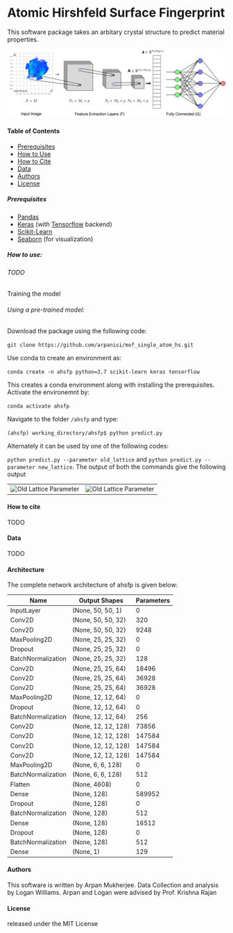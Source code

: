 # Atomic Hirshfeld Surface Fingerprint

This software package takes an arbitary crystal structure to predict material properties.

![Architecture](figs/architecture.png)

#### Table of Contents

- [Prerequisites](#prerequisites)
- [How to Use](#how-to-use)
- [How to Cite](#how-to-cite)
- [Data](#data)
- [Authors](#authors)
- [License](#license)

##### Prerequisites

- [Pandas](#https://pandas.pydata.org/)
- [Keras](#https://keras.io/) (with [Tensorflow](#https://www.tensorflow.org/) backend)
- [Scikit-Learn](https://scikit-learn.org/stable/)
- [Seaborn](https://seaborn.pydata.org/) (for visualization)


##### How to use:

###### TODO

Training the model

###### Using a pre-trained model:

Download the package using the following code:

`git clone https://github.com/arpanisi/mof_single_atom_hs.git`

Use conda to create an environment as:

`conda create -n ahsfp python=3.7 scikit-learn keras tensorflow`

This creates a conda environment along with installing the prerequisites. Activate the environemnt by:

`conda activate ahsfp`

Navigate to the folder `/ahsfp` and type:

`(ahsfp) working_directory/ahsfp$ python predict.py`

Alternately it can be used by one of the following codes:

`python predict.py --parameter old_lattice` and
`python predict.py --parameter new_lattice`. The output of both the commands give the following output

<table align="center">
<td align="center">
<img src="https://github.com/arpanisi/ahsfp/blob/master/figs/old_lattice.png" alt="Old Lattice Parameter" width="450px" />
</td>
<td align="center">
<img src="https://github.com/arpanisi/ahsfp/blob/master/figs/new_lattice.png" alt="Old Lattice Parameter" width="450px" />
</td>
</table>


#### How to cite

TODO

#### Data

TODO

#### Architecture

The complete network architecture of ahsfp is given below:

| Name               | Output Shapes       | Parameters |
|--------------------|---------------------|------------|
| InputLayer         | (None, 50, 50, 1)   | 0          |
| Conv2D             | (None, 50, 50, 32)  | 320        |
| Conv2D             | (None, 50, 50, 32)  | 9248       |
| MaxPooling2D       | (None, 25, 25, 32)  | 0          |
| Dropout            | (None, 25, 25, 32)  | 0          |
| BatchNormalization | (None, 25, 25, 32)  | 128        |
| Conv2D             | (None, 25, 25, 64)  | 18496      |
| Conv2D             | (None, 25, 25, 64)  | 36928      |
| Conv2D             | (None, 25, 25, 64)  | 36928      |
| MaxPooling2D       | (None, 12, 12, 64)  | 0          |
| Dropout            | (None, 12, 12, 64)  | 0          |
| BatchNormalization | (None, 12, 12, 64)  | 256        |
| Conv2D             | (None, 12, 12, 128) | 73856      |
| Conv2D             | (None, 12, 12, 128) | 147584     |
| Conv2D             | (None, 12, 12, 128) | 147584     |
| Conv2D             | (None, 12, 12, 128) | 147584     |
| MaxPooling2D       | (None, 6, 6, 128)   | 0          |
| BatchNormalization | (None, 6, 6, 128)   | 512        |
| Flatten            | (None, 4608)        | 0          |
| Dense              | (None, 128)         | 589952     |
| Dropout            | (None, 128)         | 0          |
| BatchNormalization | (None, 128)         | 512        |
| Dense              | (None, 128)         | 16512      |
| Dropout            | (None, 128)         | 0          |
| BatchNormalization | (None, 128)         | 512        |
| Dense              | (None, 1)           | 129        |

#### Authors

This software is written by Arpan Mukherjee. Data Collection and analysis by Logan Williams. 
Arpan and Logan were advised by Prof. Krishna Rajan

#### License

released under the MIT License




